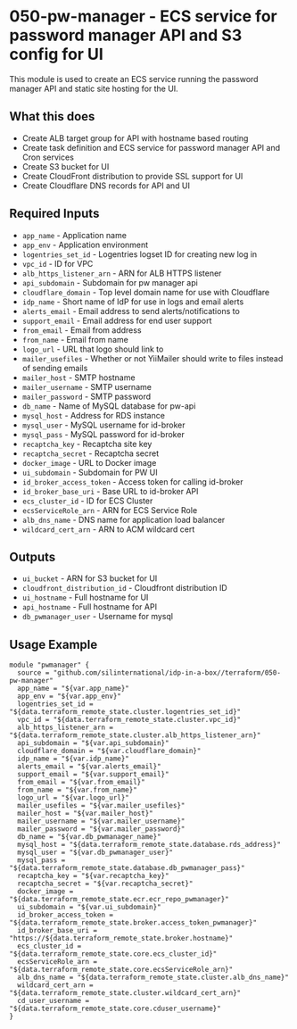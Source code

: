 # 050-pw-manager - ECS service for password manager API and S3 config for UI
This module is used to create an ECS service running the password manager API and static site hosting for the UI. 

## What this does

 - Create ALB target group for API with hostname based routing
 - Create task definition and ECS service for password manager API and Cron services
 - Create S3 bucket for UI
 - Create CloudFront distribution to provide SSL support for UI
 - Create Cloudflare DNS records for API and UI

## Required Inputs

 - `app_name` - Application name
 - `app_env` - Application environment
 - `logentries_set_id` - Logentries logset ID for creating new log in
 - `vpc_id` - ID for VPC
 - `alb_https_listener_arn` - ARN for ALB HTTPS listener
 - `api_subdomain` - Subdomain for pw manager api
 - `cloudflare_domain` - Top level domain name for use with Cloudflare
 - `idp_name` - Short name of IdP for use in logs and email alerts
 - `alerts_email` - Email address to send alerts/notifications to
 - `support_email` - Email address for end user support
 - `from_email` - Email from address
 - `from_name` - Email from name
 - `logo_url` - URL that logo should link to
 - `mailer_usefiles` - Whether or not YiiMailer should write to files instead of sending emails
 - `mailer_host` - SMTP hostname
 - `mailer_username` - SMTP username
 - `mailer_password` - SMTP password
 - `db_name` - Name of MySQL database for pw-api
 - `mysql_host` - Address for RDS instance
 - `mysql_user` - MySQL username for id-broker
 - `mysql_pass` - MySQL password for id-broker
 - `recaptcha_key` - Recaptcha site key
 - `recaptcha_secret` - Recaptcha secret
 - `docker_image` - URL to Docker image
 - `ui_subdomain` - Subdomain for PW UI
 - `id_broker_access_token` - Access token for calling id-broker
 - `id_broker_base_uri` - Base URL to id-broker API
 - `ecs_cluster_id` - ID for ECS Cluster
 - `ecsServiceRole_arn` - ARN for ECS Service Role
 - `alb_dns_name` - DNS name for application load balancer 
 - `wildcard_cert_arn` - ARN to ACM wildcard cert

## Outputs

 - `ui_bucket` - ARN for S3 bucket for UI
 - `cloudfront_distribution_id` - Cloudfront distribution ID
 - `ui_hostname` - Full hostname for UI
 - `api_hostname` - Full hostname for API
 - `db_pwmanager_user` - Username for mysql

## Usage Example

```hcl
module "pwmanager" {
  source = "github.com/silinternational/idp-in-a-box//terraform/050-pw-manager"
  app_name = "${var.app_name}"
  app_env = "${var.app_env}"
  logentries_set_id = "${data.terraform_remote_state.cluster.logentries_set_id}"
  vpc_id = "${data.terraform_remote_state.cluster.vpc_id}"
  alb_https_listener_arn = "${data.terraform_remote_state.cluster.alb_https_listener_arn}"
  api_subdomain = "${var.api_subdomain}"
  cloudflare_domain = "${var.cloudflare_domain}"
  idp_name = "${var.idp_name}"
  alerts_email = "${var.alerts_email}"
  support_email = "${var.support_email}"
  from_email = "${var.from_email}"
  from_name = "${var.from_name}"
  logo_url = "${var.logo_url}"
  mailer_usefiles = "${var.mailer_usefiles}"
  mailer_host = "${var.mailer_host}"
  mailer_username = "${var.mailer_username}"
  mailer_password = "${var.mailer_password}"
  db_name = "${var.db_pwmanager_name}"
  mysql_host = "${data.terraform_remote_state.database.rds_address}"
  mysql_user = "${var.db_pwmanager_user}"
  mysql_pass = "${data.terraform_remote_state.database.db_pwmanager_pass}"
  recaptcha_key = "${var.recaptcha_key}"
  recaptcha_secret = "${var.recaptcha_secret}"
  docker_image = "${data.terraform_remote_state.ecr.ecr_repo_pwmanager}"
  ui_subdomain = "${var.ui_subdomain}"
  id_broker_access_token = "${data.terraform_remote_state.broker.access_token_pwmanager}"
  id_broker_base_uri = "https://${data.terraform_remote_state.broker.hostname}"
  ecs_cluster_id = "${data.terraform_remote_state.core.ecs_cluster_id}"
  ecsServiceRole_arn = "${data.terraform_remote_state.core.ecsServiceRole_arn}"
  alb_dns_name = "${data.terraform_remote_state.cluster.alb_dns_name}"
  wildcard_cert_arn = "${data.terraform_remote_state.cluster.wildcard_cert_arn}"
  cd_user_username = "${data.terraform_remote_state.core.cduser_username}"
}
```
